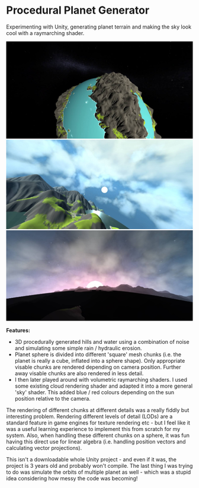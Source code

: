 # Procedural Planet Generator
Experimenting with Unity, generating planet terrain and making the sky look cool with a raymarching shader.

![no atmosphere](planet1.jpg?raw=true "no atmosphere")
![clouds](planet2.jpg?raw=true "clouds")
![sunset](planet3.jpg?raw=true "sunset")

**Features:**
  * 3D procedurally generated hills and water using a combination of noise and simulating some simple rain / hydraulic erosion.
  * Planet sphere is divided into different 'square' mesh chunks (i.e. the planet is really a cube, inflated into a sphere shape). Only appropriate visable chunks are rendered depending on camera position. Further away visable chunks are also rendered in less detail.
  * I then later played around with volumetric raymarching shaders. I used some existing cloud rendering shader and adapted it into a more general 'sky' shader. This added blue / red colours depending on the sun position relative to the camera.

The rendering of different chunks at different details was a really fiddly but interesting problem. Rendering different levels of detail (LODs) are a standard feature in game engines for texture rendering etc - but I feel like it was a useful learning experience to implement this from scratch for my system. Also, when handling these different chunks on a sphere, it was fun having this direct use for linear algebra (i.e. handling position vectors and calculating vector projections). 

This isn't a downloadable whole Unity project - and even if it was, the project is 3 years old and probably won't compile. The last thing I was trying to do was simulate the orbits of multiple planet as well - which was a stupid idea considering how messy the code was becoming!
